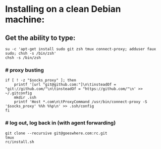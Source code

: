 # Installing on a clean Debian machine:

## Get the ability to type:

    su -c 'apt-get install sudo git zsh tmux connect-proxy; adduser faux sudo; chsh -s /bin/zsh'
    chsh -s /bin/zsh

### # proxy busting

    if [ ! -z "$socks_proxy" ]; then
        printf '[url "git@github.com:"]\n\tinsteadOf = "git://github.com/"\n\tinsteadOf = "https://github.com/"\n' >> ~/.gitconfig
        mkdir .ssh
        printf 'Host *.com\n\tProxyCommand /usr/bin/connect-proxy -S '$socks_proxy' %%h %%p\n' >> .ssh/config
    fi

### # log out, log back in (with agent forwarding)

    git clone --recursive git@goeswhere.com:rc.git
    tmux
    rc/install.sh

